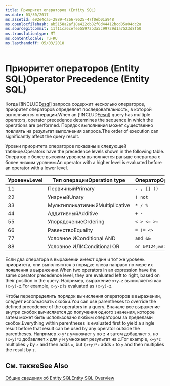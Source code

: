 ```yaml
---
title: Приоритет операторов (Entity SQL)
ms.date: 03/30/2017
ms.assetid: e92e4ca5-2889-4266-9625-47f0eb01a948
ms.openlocfilehash: ab5158a2af18a422cb82f0d44412bcd85a04dc2a
ms.sourcegitcommit: 11f11ca6cefe555972b3a5c99729d1a7523d8f50
ms.translationtype: MT
ms.contentlocale: ru-RU
ms.lasthandoff: 05/03/2018
---
```

# <a name="operator-precedence-entity-sql"></a><span data-ttu-id="b1f0c-102">Приоритет операторов (Entity SQL)</span><span class="sxs-lookup"><span data-stu-id="b1f0c-102">Operator Precedence (Entity SQL)</span></span>
<span data-ttu-id="b1f0c-103">Когда [!INCLUDE[esql](../../../../../../includes/esql-md.md)] запроса содержит несколько операторов, приоритет операторов определяет последовательность, в которой выполняются операции.</span><span class="sxs-lookup"><span data-stu-id="b1f0c-103">When an [!INCLUDE[esql](../../../../../../includes/esql-md.md)] query has multiple operators, operator precedence determines the sequence in which the operations are performed.</span></span> <span data-ttu-id="b1f0c-104">Порядок выполнения может существенно повлиять на результат выполнения запроса.</span><span class="sxs-lookup"><span data-stu-id="b1f0c-104">The order of execution can significantly affect the query result.</span></span>  
  
 <span data-ttu-id="b1f0c-105">Уровни приоритета операторов показаны в следующей таблице.</span><span class="sxs-lookup"><span data-stu-id="b1f0c-105">Operators have the precedence levels shown in the following table.</span></span> <span data-ttu-id="b1f0c-106">Оператор с более высоким уровнем выполняется раньше оператора с более низким уровнем.</span><span class="sxs-lookup"><span data-stu-id="b1f0c-106">An operator with a higher level is evaluated before an operator with a lower level.</span></span>  
  
|<span data-ttu-id="b1f0c-107">Уровень</span><span class="sxs-lookup"><span data-stu-id="b1f0c-107">Level</span></span>|<span data-ttu-id="b1f0c-108">Тип операции</span><span class="sxs-lookup"><span data-stu-id="b1f0c-108">Operation type</span></span>|<span data-ttu-id="b1f0c-109">Оператор</span><span class="sxs-lookup"><span data-stu-id="b1f0c-109">Operator</span></span>|  
|-----------|--------------------|--------------|  
|<span data-ttu-id="b1f0c-110">1</span><span class="sxs-lookup"><span data-stu-id="b1f0c-110">1</span></span>|<span data-ttu-id="b1f0c-111">Первичный</span><span class="sxs-lookup"><span data-stu-id="b1f0c-111">Primary</span></span>|`. , [] ()`|  
|<span data-ttu-id="b1f0c-112">2</span><span class="sxs-lookup"><span data-stu-id="b1f0c-112">2</span></span>|<span data-ttu-id="b1f0c-113">Унарный</span><span class="sxs-lookup"><span data-stu-id="b1f0c-113">Unary</span></span>|`! not`|  
|<span data-ttu-id="b1f0c-114">3</span><span class="sxs-lookup"><span data-stu-id="b1f0c-114">3</span></span>|<span data-ttu-id="b1f0c-115">Мультипликативный</span><span class="sxs-lookup"><span data-stu-id="b1f0c-115">Multiplicative</span></span>|`* / %`|  
|<span data-ttu-id="b1f0c-116">4</span><span class="sxs-lookup"><span data-stu-id="b1f0c-116">4</span></span>|<span data-ttu-id="b1f0c-117">Аддитивный</span><span class="sxs-lookup"><span data-stu-id="b1f0c-117">Additive</span></span>|`+ -`|  
|<span data-ttu-id="b1f0c-118">5</span><span class="sxs-lookup"><span data-stu-id="b1f0c-118">5</span></span>|<span data-ttu-id="b1f0c-119">Упорядочение</span><span class="sxs-lookup"><span data-stu-id="b1f0c-119">Ordering</span></span>|`< > <= >=`|  
|<span data-ttu-id="b1f0c-120">6</span><span class="sxs-lookup"><span data-stu-id="b1f0c-120">6</span></span>|<span data-ttu-id="b1f0c-121">Равенство</span><span class="sxs-lookup"><span data-stu-id="b1f0c-121">Equality</span></span>|`= != <>`|  
|<span data-ttu-id="b1f0c-122">7</span><span class="sxs-lookup"><span data-stu-id="b1f0c-122">7</span></span>|<span data-ttu-id="b1f0c-123">Условное И</span><span class="sxs-lookup"><span data-stu-id="b1f0c-123">Conditional AND</span></span>|`and &&`|  
|<span data-ttu-id="b1f0c-124">8</span><span class="sxs-lookup"><span data-stu-id="b1f0c-124">8</span></span>|<span data-ttu-id="b1f0c-125">Условное ИЛИ</span><span class="sxs-lookup"><span data-stu-id="b1f0c-125">Conditional OR</span></span>|`or &#124;&#124;`|  
  
 <span data-ttu-id="b1f0c-126">Если два оператора в выражении имеют один и тот же уровень приоритета, они выполняются в порядке слева направо по мере их появления в выражении.</span><span class="sxs-lookup"><span data-stu-id="b1f0c-126">When two operators in an expression have the same operator precedence level, they are evaluated left to right, based on their position in the query.</span></span> <span data-ttu-id="b1f0c-127">Например, выражение `x+y-z` вычисляется как `(x+y)-z`.</span><span class="sxs-lookup"><span data-stu-id="b1f0c-127">For example, `x+y-z` is evaluated as `(x+y)-z`.</span></span>  
  
 <span data-ttu-id="b1f0c-128">Чтобы переопределить порядок вычисления операторов в выражении, следует использовать скобки.</span><span class="sxs-lookup"><span data-stu-id="b1f0c-128">You can use parentheses to override the defined precedence of the operators in a query.</span></span> <span data-ttu-id="b1f0c-129">Вначале все выражение внутри скобок вычисляется до получения одного значения, которое затем может быть использовано любым оператором за пределами скобок.</span><span class="sxs-lookup"><span data-stu-id="b1f0c-129">Everything within parentheses is evaluated first to yield a single result before that result can be used by any operator outside the parentheses.</span></span> <span data-ttu-id="b1f0c-130">Например `x+y*z` умножает `y` по `z` и затем добавляет `x`, но `(x+y)*z` добавляет `x` для `y` и умножает результат на `z`.</span><span class="sxs-lookup"><span data-stu-id="b1f0c-130">For example, `x+y*z` multiplies `y` by `z` and then adds `x`, but `(x+y)*z` adds `x` to `y` and then multiplies the result by `z`.</span></span>  
  
## <a name="see-also"></a><span data-ttu-id="b1f0c-131">См. также</span><span class="sxs-lookup"><span data-stu-id="b1f0c-131">See Also</span></span>  
 [<span data-ttu-id="b1f0c-132">Общие сведения об Entity SQL</span><span class="sxs-lookup"><span data-stu-id="b1f0c-132">Entity SQL Overview</span></span>](../../../../../../docs/framework/data/adonet/ef/language-reference/entity-sql-overview.md)
